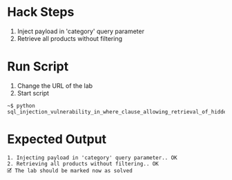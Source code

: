 # Hack Steps

1. Inject payload in 'category' query parameter
2. Retrieve all products without filtering

# Run Script

1. Change the URL of the lab
2. Start script

```
~$ python sql_injection_vulnerability_in_where_clause_allowing_retrieval_of_hidden_data.py
```

# Expected Output

```
1. Injecting payload in 'category' query parameter.. OK
2. Retrieving all products without filtering.. OK
🗹 The lab should be marked now as solved
```
